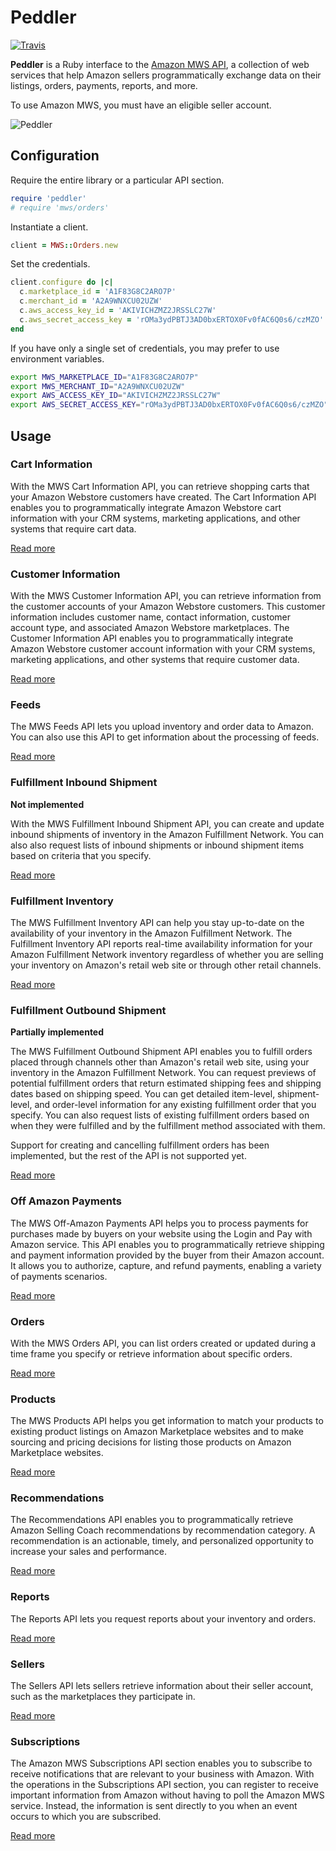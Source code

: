 
# Peddler

[![Travis](https://travis-ci.org/hakanensari/peddler.svg)](https://travis-ci.org/hakanensari/peddler)

**Peddler** is a Ruby interface to the [Amazon MWS API](https://developer.amazonservices.com/), a collection of web services that help Amazon sellers programmatically exchange data on their listings, orders, payments, reports, and more.

To use Amazon MWS, you must have an eligible seller account.

![Peddler](http://f.cl.ly/items/231z2m0r1Q2o2q1n0w1N/peddler.jpg)

## Configuration

Require the entire library or a particular API section.

```ruby
require 'peddler'
# require 'mws/orders'
```

Instantiate a client.

```ruby
client = MWS::Orders.new
```

Set the credentials.

```ruby
client.configure do |c|
  c.marketplace_id = 'A1F83G8C2ARO7P'
  c.merchant_id = 'A2A9WNXCU02UZW'
  c.aws_access_key_id = 'AKIVICHZMZ2JRSSLC27W'
  c.aws_secret_access_key = 'rOMa3ydPBTJ3AD0bxERTOX0Fv0fAC6Q0s6/czMZO'
end
```

If you have only a single set of credentials, you may prefer to use environment variables.

```sh
export MWS_MARKETPLACE_ID="A1F83G8C2ARO7P"
export MWS_MERCHANT_ID="A2A9WNXCU02UZW"
export AWS_ACCESS_KEY_ID="AKIVICHZMZ2JRSSLC27W"
export AWS_SECRET_ACCESS_KEY="rOMa3ydPBTJ3AD0bxERTOX0Fv0fAC6Q0s6/czMZO"
```

## Usage

### Cart Information

With the MWS Cart Information API, you can retrieve shopping carts that your Amazon Webstore customers have created. The Cart Information API enables you to programmatically integrate Amazon Webstore cart information with your CRM systems, marketing applications, and other systems that require cart data.

[Read more](http://rubydoc.info/github/hakanensari/peddler/MWS/CartInformation)

### Customer Information

With the MWS Customer Information API, you can retrieve information from the customer accounts of your Amazon Webstore customers. This customer information includes customer name, contact information, customer account type, and associated Amazon Webstore marketplaces. The Customer Information API enables you to programmatically integrate Amazon Webstore customer account information with your CRM systems, marketing applications, and other systems that require customer data.

[Read more](http://rubydoc.info/github/hakanensari/peddler/MWS/CustomerInformation)

### Feeds

The MWS Feeds API lets you upload inventory and order data to Amazon. You can also use this API to get information about the processing of feeds.

[Read more](http://rubydoc.info/github/hakanensari/peddler/MWS/Feeds)

### Fulfillment Inbound Shipment

**Not implemented**

With the MWS Fulfillment Inbound Shipment API, you can create and update inbound shipments of inventory in the Amazon Fulfillment Network. You can also also request lists of inbound shipments or inbound shipment items based on criteria that you specify.

[Read more](http://rubydoc.info/github/hakanensari/peddler/MWS/FulfillmentInboundShipment)

### Fulfillment Inventory

The MWS Fulfillment Inventory API can help you stay up-to-date on the availability of your inventory in the Amazon Fulfillment Network. The Fulfillment Inventory API reports real-time availability information for your Amazon Fulfillment Network inventory regardless of whether you are selling your inventory on Amazon's retail web site or through other retail channels.

[Read more](http://rubydoc.info/github/hakanensari/peddler/MWS/FulfillmentInventory)

### Fulfillment Outbound Shipment

**Partially implemented**

The MWS Fulfillment Outbound Shipment API enables you to fulfill orders placed through channels other than Amazon's retail web site, using your inventory in the Amazon Fulfillment Network. You can request previews of potential fulfillment orders that return estimated shipping fees and shipping dates based on shipping speed. You can get detailed item-level, shipment-level, and order-level information for any existing fulfillment order that you specify. You can also request lists of existing fulfillment orders based on when they were fulfilled and by the fulfillment method associated with them.

Support for creating and cancelling fulfillment orders has been implemented, but the rest of the API is not supported yet.

[Read more](http://rubydoc.info/github/hakanensari/peddler/MWS/FulfillmentOutboundShipment)

### Off Amazon Payments

The MWS Off-Amazon Payments API helps you to process payments for purchases made by buyers on your website using the Login and Pay with Amazon service. This API enables you to programmatically retrieve shipping and payment information provided by the buyer from their Amazon account. It allows you to authorize, capture, and refund payments, enabling a variety of payments scenarios.

[Read more](http://rubydoc.info/github/hakanensari/peddler/MWS/OffAmazonPayments)

### Orders

With the MWS Orders API, you can list orders created or updated during a time frame you specify or retrieve information about specific orders.

[Read more](http://rubydoc.info/github/hakanensari/peddler/MWS/Orders)

### Products

The MWS Products API helps you get information to match your products to existing product listings on Amazon Marketplace websites and to make sourcing and pricing decisions for listing those products on Amazon Marketplace websites.

[Read more](http://rubydoc.info/github/hakanensari/peddler/MWS/Products)

### Recommendations

The Recommendations API enables you to programmatically retrieve Amazon Selling Coach recommendations by recommendation category. A recommendation is an actionable, timely, and personalized opportunity to increase your sales and performance.

[Read more](http://rubydoc.info/github/hakanensari/peddler/MWS/Recommendations)

### Reports

The Reports API lets you request reports about your inventory and orders.

[Read more](http://rubydoc.info/github/hakanensari/peddler/MWS/Reports)

### Sellers

The Sellers API lets sellers retrieve information about their seller account, such as the marketplaces they participate in.

[Read more](http://rubydoc.info/github/hakanensari/peddler/MWS/Sellers)

### Subscriptions

The Amazon MWS Subscriptions API section enables you to subscribe to receive notifications that are relevant to your business with Amazon. With the operations in the Subscriptions API section, you can register to receive important information from Amazon without having to poll the Amazon MWS service. Instead, the information is sent directly to you when an event occurs to which you are subscribed.

[Read more](http://rubydoc.info/github/hakanensari/peddler/MWS/Subscriptions)
